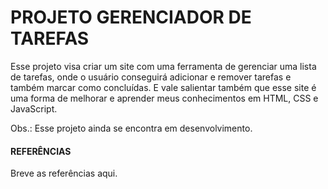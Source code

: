# PROJETO GERENCIADOR DE TAREFAS

Esse projeto visa criar um site com uma ferramenta de gerenciar uma lista de tarefas, onde o usuário conseguirá adicionar e remover tarefas e também marcar como concluídas. E vale salientar também que esse site é uma forma de melhorar e aprender meus conhecimentos em HTML, CSS e JavaScript.

Obs.: Esse projeto ainda se encontra em desenvolvimento.



#### REFERÊNCIAS

Breve as referências aqui.